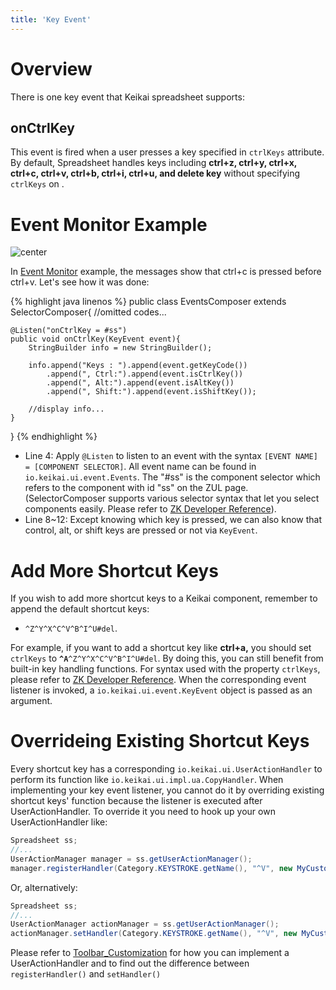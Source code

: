 ```yaml
---
title: 'Key Event'
---
```

# Overview

There is one key event that Keikai spreadsheet supports:

## onCtrlKey

This event is fired when a user presses a key specified in `ctrlKeys`
attribute. By default, Spreadsheet handles keys including **ctrl+z,
ctrl+y, ctrl+x, ctrl+c, ctrl+v, ctrl+b, ctrl+i, ctrl+u, and delete key**
without specifying `ctrlKeys` on <spreadsheet>.

# Event Monitor Example

![center]({{site.devref_image_folder}}/Zss-essentials-events-key.png)

In [Event Monitor](Editing_Event#event-monitor-example) example, the messages show that ctrl+c is pressed before ctrl+v.
Let's see how it was done:

{% highlight java linenos %}
public class EventsComposer extends SelectorComposer<Component>{
    //omitted codes...

    @Listen("onCtrlKey = #ss")
    public void onCtrlKey(KeyEvent event){
        StringBuilder info = new StringBuilder();
        
        info.append("Keys : ").append(event.getKeyCode())
            .append(", Ctrl:").append(event.isCtrlKey())
            .append(", Alt:").append(event.isAltKey())
            .append(", Shift:").append(event.isShiftKey());
        
        //display info...
    }
}
{% endhighlight %}

  - Line 4: Apply `@Listen` to listen to an event with the syntax `[EVENT NAME] = [COMPONENT SELECTOR]`. All event name can be found in `io.keikai.ui.event.Events`.
    The "\#ss" is the component selector which refers to the component with
    id "ss" on the ZUL page. (SelectorComposer supports various selector
    syntax that let you select components easily. Please refer to [ZK
    Developer Reference](https://www.zkoss.org/wiki/ZK_Developer%27s_Reference/MVC/Controller/Wire_Components)).
  - Line 8\~12: Except knowing which key is pressed, we can also know
    that control, alt, or shift keys are pressed or not via `KeyEvent`.

# Add More Shortcut Keys

If you wish to add more shortcut keys to a Keikai component, remember to
append the default shortcut keys:

  -   
    `^Z^Y^X^C^V^B^I^U#del`.

For example, if you want to add a shortcut key like **ctrl+a,** you
should set `ctrlKeys` to **`^A`**`^Z^Y^X^C^V^B^I^U#del`. By doing this, you can
still benefit from built-in key handling functions. For syntax used with
the property `ctrlKeys`, please refer to [ZK Developer Reference](https://www.zkoss.org/ZK_Developer%27s_Reference/UI_Patterns/Keystroke_Handling).
When the corresponding event listener is invoked, a `io.keikai.ui.event.KeyEvent` object is passed as an argument.

# Overrideing Existing Shortcut Keys

Every shortcut key has a corresponding `io.keikai.ui.UserActionHandler` to perform its function like `io.keikai.ui.impl.ua.CopyHandler`. When implementing your key event listener, you cannot do it by overriding existing shortcut keys' function because
the listener is executed after UserActionHandler. To override it you need to hook up your own UserActionHandler like:

``` java
Spreadsheet ss;
//...
UserActionManager manager = ss.getUserActionManager();
manager.registerHandler(Category.KEYSTROKE.getName(), "^V", new MyCustomPasteHandler());
```

Or, alternatively:

``` java
Spreadsheet ss;
//...
UserActionManager actionManager = ss.getUserActionManager();
actionManager.setHandler(Category.KEYSTROKE.getName(), "^V", new MyCustomPasteHandler());
```

Please refer to [
Toolbar\_Customization](Toolbar_Customization) for how you can implement a UserActionHandler and to find out the difference between
`registerHandler()` and `setHandler()`

